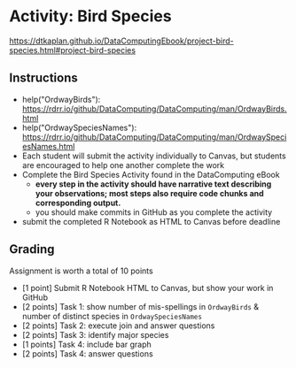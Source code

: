 # Activity: Bird Species

https://dtkaplan.github.io/DataComputingEbook/project-bird-species.html#project-bird-species

## Instructions 

- help("OrdwayBirds"): https://rdrr.io/github/DataComputing/DataComputing/man/OrdwayBirds.html
- help("OrdwaySpeciesNames"): https://rdrr.io/github/DataComputing/DataComputing/man/OrdwaySpeciesNames.html
- Each student will submit the activity individually to Canvas, but students are encouraged to help one another complete the work
- Complete the Bird Species Activity found in the DataComputing eBook
    - **every step in the activity should have narrative text describing your observations; most steps also require code chunks and corresponding output.**
    - you should make commits in GitHub as you complete the activity
- submit the completed R Notebook as HTML to Canvas before deadline


## Grading

Assignment is worth a total of 10 points

- [1 point] Submit R Notebook HTML to Canvas, but show your work in GitHub 
- [2 points] Task 1: show number of mis-spellings in `OrdwayBirds` & number of distinct species in `OrdwaySpeciesNames`
- [2 points] Task 2: execute join and answer questions
- [2 points] Task 3: identify major species
- [1 points] Task 4: include bar graph
- [2 points] Task 4: answer questions

